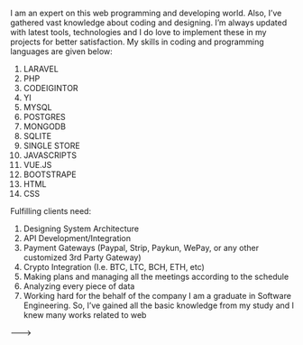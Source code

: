 I am an expert on this web programming and developing world. Also, I’ve gathered vast knowledge about coding and designing. I’m always updated with latest tools, technologies and I do love to implement these in my projects for better satisfaction.
My skills in coding and programming languages are given below:
  1.	LARAVEL
  2.	PHP 
  3.	CODEIGINTOR
  4.	YI
  5.	MYSQL
  6.	POSTGRES
  7.	MONGODB
  8.	SQLITE
  9.	SINGLE STORE
  10.	JAVASCRIPTS
  11.	VUE.JS
  12.	BOOTSTRAPE 
  13.	HTML
  14.	CSS

Fulfilling clients need:
1.	Designing System Architecture
2.	API Development/Integration
3.	Payment Gateways (Paypal, Strip, Paykun, WePay, or any other customized 3rd Party Gateway)
4.	Crypto Integration (I.e. BTC, LTC, BCH, ETH, etc) 
5.	Making plans and managing all the meetings according to the schedule
6.	Analyzing every piece of data
7.	Working hard for the behalf of the company
I am a graduate in Software Engineering. So, I’ve gained all the basic knowledge from my study and I knew many works related to web 


--->
